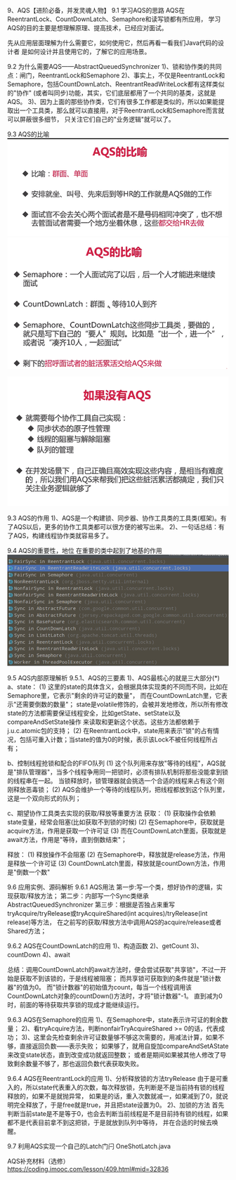 9、AQS【进阶必备，并发灵魂人物】
9.1 学习AQS的思路
AQS在ReentrantLock、CountDownLatch、Semaphore和读写锁都有所应用，
学习AQS的目的主要是想理解原理、提高技术，已经应对面试。

先从应用层面理解为什么需要它，如何使用它，然后再看一看我们Java代码的设计者
是如何设计并且使用它的，了解它的应用场景。

9.2 为什么需要AQS——AbstractQueuedSynchronizer
1)、锁和协作类的共同点：闸门，ReentrantLock和Semaphore
2)、事实上，不仅是ReentrantLock和Semaphore，包括CountDownLatch、ReentrantReadWriteLock都有这样类似的"协作"
(或者叫同步)功能，其实，它们底层都用了一个共同的基类，这就是AQS。
3)、因为上面的那些协作类，它们有很多工作都是类似的，所以如果能提取出一个工具类，那么就可以直接用，对于ReentrantLock和Semaphore而言就可以屏蔽很多细节，
只关注它们自己的"业务逻辑"就可以了。

9.3 AQS的比喻
![binaryTree](../img/AQS的比喻1.png "binaryTree")
![binaryTree](../img/AQS的比喻2.png "binaryTree")

![binaryTree](../img/如果没有AQS.png "binaryTree")

9.3 AQS的作用
1)、AQS是一个构建锁、同步器、协作工具类的工具类(框架)。有了AQS以后，更多的协作工具类都可以很方便的被写出来。
2)、一句话总结：有了AQS，构建线程协作类就容易多了。

9.4 AQS的重要性，地位
在重要的类中起到了地基的作用
![binaryTree](../img/AQS的实现.png "binaryTree")

9.5 AQS内部原理解析
9.5.1、AQS的三要素
1)、AQS最核心的就是三大部分(*)
 a、state：
  (1) 这里的state的具体含义，会根据具体实现类的不同而不同，比如在Semaphore里，它表示"剩余的许可证的数量"，
 而在CountDownLatch里，它表示"还需要倒数的数量"；
  state是volatile修饰的，会被并发地修改，所以所有修改state的方法都需要保证线程安全，比如getState、setState以及compareAndSetState操作
 来读取和更新这个状态。这些方法都依赖于j.u.c.atomic包的支持；
  (2) 在ReentrantLock中，state用来表示"锁"的占有情况，包括可重入计数；当state的值为0的时候，表示该Lock不被任何线程所占有；
  
 b、控制线程抢锁和配合的FIFO队列
  (1) 这个队列用来存放"等待的线程"，AQS就是"排队管理器"，当多个线程争用同一把锁时，必须有排队机制将那些没能拿到锁的线程串在一起。
  当锁释放时，锁管理器就会挑选一个合适的线程来占有这个刚刚释放恶毒锁；
  (2) AQS会维护一个等待的线程队列，把线程都放到这个队列里，这是一个双向形式的队列；
  
 c、期望协作工具类去实现的获取/释放等重要方法
  获取：
  (1) 获取操作会依赖state变量，经常会阻塞(比如获取不到锁的时候)
  (2) 在Semaphore中，获取就是acquire方法，作用是获取一个许可证
  (3) 而在CountDownLatch里面，获取就是await方法，作用是"等待，直到倒数结束"；
  
  释放：
  (1) 释放操作不会阻塞
  (2) 在Semaphore中，释放就是release方法，作用是释放一个许可证
  (3) CountDownLatch里面，释放就是countDown方法，作用是"倒数一个数"

9.6 应用实例、源码解析
9.6.1 AQS用法
第一步:写一个类，想好协作的逻辑，实现获取/释放方法；
第二步：内部写一个Sync类继承AbstractQueuedSynchronizer
第三步：根据是否独占来重写tryAcquire/tryRelease或tryAcquireShared(int acquires)/tryRelease(int release)等方法，
在之前写的获取/释放方法中调用AQS的acquire/release或者Shared方法；

9.6.2 AQS在CountDownLatch的应用
1)、构造函数
2)、getCount
3)、countDown
4)、await

总结：调用CountDownLatch的await方法时，便会尝试获取"共享锁"，不过一开始是获取不到该锁的，于是线程被阻塞；
而共享锁可获取到的条件就是"锁计数器"的值为0。
而"锁计数器"的初始值为count，每当一个线程调用该CountDownLatch对象的countDown()方法时，才将"锁计数器"-1。
直到减为0时，前面的等待获取共享锁的现成才能继续运行。

9.6.3  AQS在Semaphore的应用
1)、在Semaphore中，state表示许可证的剩余数量；
2)、看tryAcquire方法，判断nonfairTryAcquireShared >= 0的话，代表成功；
3)、这里会先检查剩余许可证数量够不够这次需要的，用减法计算，如果不够，直接返回负数——表示失败；
如果够了，就用自旋加compareAndSetAState来改变state状态，直到改变成功就返回整数；
或者是期间如果被其他人修改了导致剩余数量不够了，那也返回负数代表获取失败。

9.6.4  AQS在ReentrantLock的应用
1)、分析释放锁的方法tryRelease
 由于是可重入的，所以state代表重入的次数，每次释放锁，先判断是不是当前持有锁的线程释放的，如果不是就抛异常，
 如果是的话，重入次数就减一，如果减到了0，就说明完全释放了，于是free就是true，并且把state设置为0。
2)、加锁的方法
 首先判断当前state是不是等于0，也会去判断当前线程是不是目前持有锁的线程，如果都不是代表目前拿不到这把锁，于是就放到队列中等待，
 并在合适的时候去唤醒。

9.7 利用AQS实现一个自己的Latch门闩
OneShotLatch.java

AQS补充材料（选修）
https://coding.imooc.com/lesson/409.html#mid=32836
